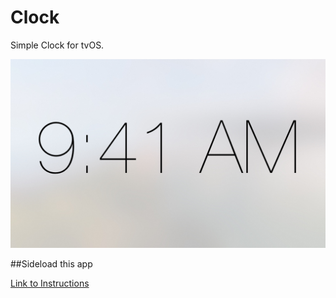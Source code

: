 # Clock
Simple Clock for tvOS.

![Icon](Icon.png)


##Sideload this app

[Link to Instructions](http://www.redmondpie.com/how-to-sideload-install-kodi-on-apple-tv-4/)
